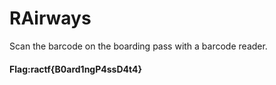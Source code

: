 # RAirways

Scan the barcode  on the boarding pass with a barcode reader.

#### Flag:ractf{B0ard1ngP4ssD4t4}
